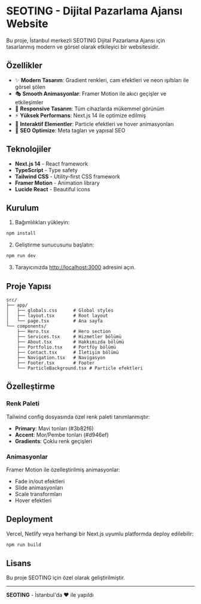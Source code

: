 # SEOTING - Dijital Pazarlama Ajansı Website

Bu proje, İstanbul merkezli SEOTING Dijital Pazarlama Ajansı için tasarlanmış modern ve görsel olarak etkileyici bir websitesidir.

## Özellikler

- ✨ **Modern Tasarım**: Gradient renkleri, cam efektleri ve neon ışıltıları ile görsel şölen
- 🎭 **Smooth Animasyonlar**: Framer Motion ile akıcı geçişler ve etkileşimler
- 📱 **Responsive Tasarım**: Tüm cihazlarda mükemmel görünüm
- ⚡ **Yüksek Performans**: Next.js 14 ile optimize edilmiş
- 🎨 **Interaktif Elementler**: Particle efektleri ve hover animasyonları
- 🌟 **SEO Optimize**: Meta tagları ve yapısal SEO

## Teknolojiler

- **Next.js 14** - React framework
- **TypeScript** - Type safety
- **Tailwind CSS** - Utility-first CSS framework
- **Framer Motion** - Animation library
- **Lucide React** - Beautiful icons

## Kurulum

1. Bağımlılıkları yükleyin:
```bash
npm install
```

2. Geliştirme sunucusunu başlatın:
```bash
npm run dev
```

3. Tarayıcınızda [http://localhost:3000](http://localhost:3000) adresini açın.

## Proje Yapısı

```
src/
├── app/
│   ├── globals.css      # Global styles
│   ├── layout.tsx       # Root layout
│   └── page.tsx         # Ana sayfa
└── components/
    ├── Hero.tsx         # Hero section
    ├── Services.tsx     # Hizmetler bölümü
    ├── About.tsx        # Hakkımızda bölümü
    ├── Portfolio.tsx    # Portföy bölümü
    ├── Contact.tsx      # İletişim bölümü
    ├── Navigation.tsx   # Navigasyon
    ├── Footer.tsx       # Footer
    └── ParticleBackground.tsx # Particle efektleri
```

## Özelleştirme

### Renk Paleti
Tailwind config dosyasında özel renk paleti tanımlanmıştır:
- **Primary**: Mavi tonları (#3b82f6)
- **Accent**: Mor/Pembe tonları (#d946ef)
- **Gradients**: Çoklu renk geçişleri

### Animasyonlar
Framer Motion ile özelleştirilmiş animasyonlar:
- Fade in/out efektleri
- Slide animasyonları
- Scale transformları
- Hover efektleri

## Deployment

Vercel, Netlify veya herhangi bir Next.js uyumlu platformda deploy edilebilir:

```bash
npm run build
```

## Lisans

Bu proje SEOTING için özel olarak geliştirilmiştir.

---

**SEOTING** - İstanbul'da ❤️ ile yapıldı

